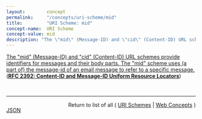 ```yaml
---
layout:        concept
permalink:     "/concepts/uri-scheme/mid"
title:         "URI Scheme: mid"
concept-name:  URI Scheme
concept-value: mid
description: "The \"mid\" (Message-ID) and \"cid\" (Content-ID) URL schemes provide identifiers for messages and their body parts. The \"mid\" scheme uses (a part of) the message-id of an email message to refer to a specific message."
---
```


[The "mid" (Message-ID) and "cid" (Content-ID) URL schemes provide identifiers for messages and their body parts. The "mid" scheme uses (a part of) the message-id of an email message to refer to a specific message.](https://datatracker.ietf.org/doc/html/rfc2392#section-2 "Read documentation for URI Scheme &#34;mid&#34;") (**[RFC 2392: Content-ID and Message-ID Uniform Resource Locators](/specs/IETF/RFC/2392 "The Uniform Resource Locator (URL) schemes, &#34;cid:&#34; and &#34;mid:&#34; allow references to messages and the body parts of messages. For example, within a single multipart message, one HTML body part might include embedded references to other parts of the same message.")**)

<br/>
<hr/>

<p style="float : left"><a href="./mid.json" title="JSON representing this particular Web Concept value">JSON</a></p>
<p style="text-align: right">Return to list of all ( <a href="../uri-scheme/">URI Schemes</a> | <a href="../">Web Concepts</a> )</p>
